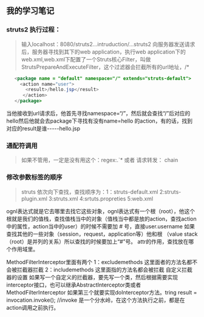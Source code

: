 ## 我的学习笔记

### struts2 执行过程：

   >输入localhost：8080/struts2...intruduction/...struts2 向服务器发送请求后，服务器寻找到其下的web application，执行web application下的
web.xml,web.xml下配置了一个Struts核心Filter，叫做StrutsPrepareAndExecuteFilter，这个过滤器会拦截所有的url地址，/*

``` java
   <package name = "default" namespace="/" extends="struts-default">
     <action name="user">
       <result>/hello.jsp</result>
      </action>
   </package>
```

   当他接收到url请求后，他首先寻找namespace=“/”，然后就会查找“/”后对应的hello然后他就会去package下寻找有没有name=hello 的action，有的话，找到对应的result是谁-----hello.jsp
### 通配符调用
   >如果不管用，一定是没有用这个：<global-allowed-methods>regex:.&#96;*</global-allowed-methods> 或者<allowd-methods>
请求转发： chain

### 修改参数标签的顺序
   >struts 依次向下查找，查找顺序为：1：struts-default.xml   2:struts-plugin.xml   3:struts.xml   4:srtuts.propreties
5:web.xml

ognl表达式就是它去哪里去找它这些对象，ognl表达式有一个根（root），他这个根就是我们的值栈，查找值栈当中的对象（值栈当中都是放的action，查找action中的属性，action当中的user）的时候不需要加 # 号，直接user.username
如果查找其他的一些对象（session，request，application等）他和根 （value stack（root）是并列的关系）所以查找的时候要加上“#”号。
attr的作用，查找放在哪个作用域里。

MethodFilterInterceptor里面有两个
1：excludemethods  这里面者的方法名都不会被拦截器拦截
2：includemethods  这里面指的方法名都会被拦截
自定义拦截器的设置
如果写一个自定义的拦截器，要先写一个类，然后根据需要实现interceptor接口，也可以继承AbstractInterceptor类或者MethodFilterInterceptor
如果第三个就要实现doInterceptor方法。tring result = invocation.invoke();  //invoke 是一个分水岭，在这个方法执行之前，都是在action调用之前执行。




































